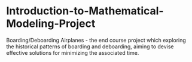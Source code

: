# Introduction-to-Mathematical-Modeling-Project
Boarding/Deboarding Airplanes - the end course project which exploring the historical patterns of boarding and deboarding, aiming to devise effective solutions for minimizing the associated time.
